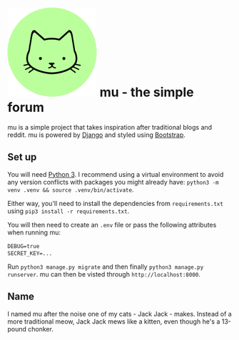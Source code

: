 # ![Logo](https://raw.githubusercontent.com/Aerodlyn/mu/develop/static/images/logo-no-text.png "mu logo") mu - the simple forum
mu is a simple project that takes inspiration after traditional blogs and reddit. mu is powered by
[Django](https://www.djangoproject.com) and styled using [Bootstrap](https://www.getbootstrap.com).

## Set up
You will need [Python 3](https://www.python.org). I recommend using a virtual environment to avoid
any version conflicts with packages you might already have:
`python3 -m venv .venv && source .venv/bin/activate`.

Either way, you'll need to install the dependencies from `requirements.txt` using
`pip3 install -r requirements.txt`.

You will then need to create an `.env` file or pass the following attributes when running mu:
```
DEBUG=true
SECRET_KEY=...
```

Run `python3 manage.py migrate` and then finally `python3 manage.py runserver`. mu can then be
visted through `http://localhost:8000`.

## Name
I named mu after the noise one of my cats - Jack Jack - makes. Instead of a more traditional meow,
Jack Jack mews like a kitten, even though he's a 13-pound chonker.

